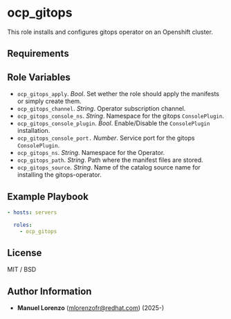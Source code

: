 # ocp_gitops
This role installs and configures gitops operator on an Openshift cluster.

## Requirements

## Role Variables
* `ocp_gitops_apply`. _Bool_. Set wether the role should apply the manifests or simply create them.
* `ocp_gitops_channel`. _String_. Operator subscription channel.
* `ocp_gitops_console_ns`. _String_. Namespace for the gitops `ConsolePlugin`.
* `ocp_gitops_console_plugin`. _Bool_. Enable/Disable the `ConsolePlugin` installation.
* `ocp_gitops_console_port.` _Number_. Service port for the gitops `ConsolePlugin`.
* `ocp_gitops_ns`. _String_. Namespace for the Operator.
* `ocp_gitops_path`. _String_. Path where the manifest files are stored.
* `ocp_gitops_source`. _String_. Name of the catalog source name for installing the gitops-operator.

## Example Playbook
```yaml
- hosts: servers

  roles:
    - ocp_gitops
```

## License
MIT / BSD

## Author Information
 - **Manuel Lorenzo** (mlorenzofr@redhat.com) (2025-)
